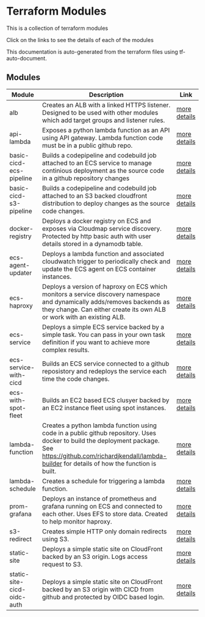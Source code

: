 Terraform Modules
======


This is a collection of terraform modules


Click on the links to see the details of each of the modules


This documentation is auto-generated from the terraform files using tf-auto-document.

Modules
------

|Module | Description | Link|
--- | --- | ---
alb | Creates an ALB with a linked HTTPS listener.  Designed to be used with other modules which add target groups and listener rules. | [more details](modules/alb/README.md)
api-lambda | Exposes a python lambda function as an API using API gateway.  Lambda function code must be in a public github repo. | [more details](modules/api-lambda/README.md)
basic-cicd-ecs-pipeline | Builds a codepipeline and codebuild job attached to an ECS service to manage continious deployment as the source code in a github repository changes | [more details](modules/basic-cicd-ecs-pipeline/README.md)
basic-cicd-s3-pipeline | Builds a codepipeline and codebuild job attached to an S3 backed cloudfront distribution to deploy changes as the source code changes. | [more details](modules/basic-cicd-s3-pipeline/README.md)
docker-registry | Deploys a docker registry on ECS and exposes via Cloudmap service discovery.  Protected by http basic auth with user details stored in a dynamodb table. | [more details](modules/docker-registry/README.md)
ecs-agent-updater | Deploys a lambda function and associated cloudwatch trigger to periodically check and update the ECS agent on ECS container instances. | [more details](modules/ecs-agent-updater/README.md)
ecs-haproxy | Deploys a version of haproxy on ECS which monitors a service discovery namespace and dynamically adds/removes backends as they change.  Can either create its own ALB or work with an existing ALB. | [more details](modules/ecs-haproxy/README.md)
ecs-service | Deploys a simple ECS service backed by a simple task.  You can pass in your own task definition if you want to achieve more complex results. | [more details](modules/ecs-service/README.md)
ecs-service-with-cicd | Builds an ECS service connected to a github reposistory and redeploys the service each time the code changes. | [more details](modules/ecs-service-with-cicd/README.md)
ecs-with-spot-fleet | Builds an EC2 based ECS clusyer backed by an EC2 instance fleet using spot instances. | [more details](modules/ecs-with-spot-fleet/README.md)
lambda-function | Creates a python lambda function using code in a public github repository.  Uses docker to build the deployment package.  See https://github.com/richardjkendall/lambda-builder for details of how the function is built. | [more details](modules/lambda-function/README.md)
lambda-schedule | Creates a schedule for triggering a lambda function. | [more details](modules/lambda-schedule/README.md)
prom-grafana | Deploys an instance of prometheus and grafana running on ECS and connected to each other.  Uses EFS to store data.  Created to help monitor haproxy. | [more details](modules/prom-grafana/README.md)
s3-redirect | Creates simple HTTP only domain redirects using S3. | [more details](modules/s3-redirect/README.md)
static-site | Deploys a simple static site on CloudFront backed by an S3 origin.  Logs access request to S3. | [more details](modules/static-site/README.md)
static-site-cicd-oidc-auth | Deploys a simple static site on CloudFront backed by an S3 origin with CICD from github and protected by OIDC based login. | [more details](modules/static-site-cicd-oidc-auth/README.md)

